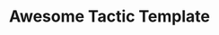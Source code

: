 ---
layout: tactic

title:  "Awesome Tactic Template"
tags: template
t-sort: "Awesome Tactic"
t-type: "Architectural Tactic or Software Practice"
categories: templates
t-description: "Description of how to execute and apply the tactic to the related artifact"
t-participant: "The participant that should be applying the tactic"
t-artifact: "The (software) artifact the tactic should be applied to"
t-context: "The context in which the artifact is considered"
t-feature: "The feature of the artifact"
t-intent: "The intent or goal of this tactic"
t-targetQA: "The target quality attribute of this tactic"
t-relatedQA: "Other related quality attributes that this tactic can also effect"
t-measuredimpact: "The metric used to measure the impact and/or the actual measured impact on the artifact after applying the tactic"
t-source: "The source of this tactic definition"
t-source-doi: "the DOI of the source"
t-diagram: "template_awesome_tactic.png"
---